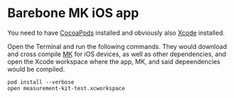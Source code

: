 # Barebone MK iOS app

You need to have [CocoaPods](https://cocoapods.org/) installed and
obviously also [Xcode](https://developer.apple.com/xcode/) installed.

Open the Terminal and run the following commands. They would download and
cross compile [MK](https://github.com/measurement-kit/measurement-kit) for
iOS devices, as well as other dependencies, and open the Xcode workspace
where the app, MK, and said depeendencies would be compiled.

```
pod install --verbose
open measurement-kit-test.xcworkspace
```
